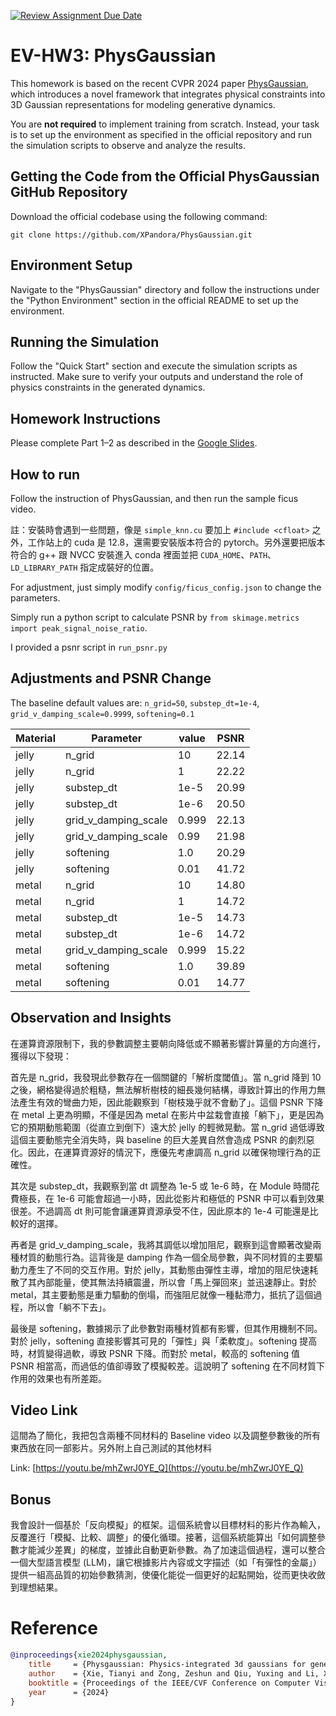 [![Review Assignment Due Date](https://classroom.github.com/assets/deadline-readme-button-22041afd0340ce965d47ae6ef1cefeee28c7c493a6346c4f15d667ab976d596c.svg)](https://classroom.github.com/a/SdXSjEmH)
# EV-HW3: PhysGaussian

This homework is based on the recent CVPR 2024 paper [PhysGaussian](https://github.com/XPandora/PhysGaussian/tree/main), which introduces a novel framework that integrates physical constraints into 3D Gaussian representations for modeling generative dynamics.

You are **not required** to implement training from scratch. Instead, your task is to set up the environment as specified in the official repository and run the simulation scripts to observe and analyze the results.


## Getting the Code from the Official PhysGaussian GitHub Repository
Download the official codebase using the following command:
```
git clone https://github.com/XPandora/PhysGaussian.git
```


## Environment Setup
Navigate to the "PhysGaussian" directory and follow the instructions under the "Python Environment" section in the official README to set up the environment.


## Running the Simulation
Follow the "Quick Start" section and execute the simulation scripts as instructed. Make sure to verify your outputs and understand the role of physics constraints in the generated dynamics.


## Homework Instructions
Please complete Part 1–2 as described in the [Google Slides](https://docs.google.com/presentation/d/13JcQC12pI8Wb9ZuaVV400HVZr9eUeZvf7gB7Le8FRV4/edit?usp=sharing).

## How to run

Follow the instruction of PhysGaussian, and then run the sample ficus video.

註：安裝時會遇到一些問題，像是 `simple_knn.cu` 要加上 `#include <cfloat>` 之外，工作站上的 cuda 是 12.8，還需要安裝版本符合的 pytorch。另外還要把版本符合的 g++ 跟 NVCC 安裝進入 conda 裡面並把 `CUDA_HOME`、`PATH`、`LD_LIBRARY_PATH` 指定成裝好的位置。

For adjustment, just simply modify `config/ficus_config.json` to change the parameters.

Simply run a python script to calculate PSNR by `from skimage.metrics import peak_signal_noise_ratio`.

I provided a psnr script in `run_psnr.py`

## Adjustments and PSNR Change

The baseline default values are: `n_grid=50`, `substep_dt=1e-4`, `grid_v_damping_scale=0.9999`, `softening=0.1`

| Material |      Parameter      | value | PSNR  |
|----------|---------------------|-------|-------|
|  jelly   |        n_grid       |   10  | 22.14 |
|  jelly   |        n_grid       |   1   | 22.22 |
|  jelly   |      substep_dt     | 1e-5  | 20.99 |
|  jelly   |      substep_dt     | 1e-6  | 20.50 |
|  jelly   |grid_v_damping_scale | 0.999 | 22.13 |
|  jelly   |grid_v_damping_scale | 0.99  | 21.98 |
|  jelly   |      softening      | 1.0   | 20.29 |
|  jelly   |      softening      | 0.01   | 41.72 |
|  metal   |        n_grid       |   10  | 14.80 |
|  metal   |        n_grid       |   1   | 14.72 |
|  metal   |      substep_dt     | 1e-5  | 14.73 |
|  metal   |      substep_dt     | 1e-6  | 14.72 |
|  metal   |grid_v_damping_scale | 0.999 | 15.22 |
|  metal   |      softening      | 1.0   | 39.89 |
|  metal   |      softening      | 0.01   | 14.77 |

## Observation and Insights

在運算資源限制下，我的參數調整主要朝向降低或不顯著影響計算量的方向進行，獲得以下發現：

首先是 n_grid，我發現此參數存在一個關鍵的「解析度閾值」。當 n_grid 降到 10 之後，網格變得過於粗糙，無法解析樹枝的細長幾何結構，導致計算出的作用力無法產生有效的彎曲力矩，因此能觀察到「樹枝幾乎就不會動了」。這個 PSNR 下降在 metal 上更為明顯，不僅是因為 metal 在影片中盆栽會直接「躺下」，更是因為它的預期動態範圍（從直立到倒下）遠大於 jelly 的輕微晃動。當 n_grid 過低導致這個主要動態完全消失時，與 baseline 的巨大差異自然會造成 PSNR 的劇烈惡化。因此，在運算資源好的情況下，應優先考慮調高 n_grid 以確保物理行為的正確性。

其次是 substep_dt，我觀察到當 dt 調整為 1e-5 或 1e-6 時，在 Module 時間花費極長，在 1e-6 可能會超過一小時，因此從影片和極低的 PSNR 中可以看到效果很差。不過調高 dt 則可能會讓運算資源承受不住，因此原本的 1e-4 可能還是比較好的選擇。

再者是 grid_v_damping_scale，我將其調低以增加阻尼，觀察到這會顯著改變兩種材質的動態行為。這背後是 damping 作為一個全局參數，與不同材質的主要驅動力產生了不同的交互作用。對於 jelly，其動態由彈性主導，增加的阻尼快速耗散了其內部能量，使其無法持續震盪，所以會「馬上彈回來」並迅速靜止。對於 metal，其主要動態是重力驅動的倒塌，而強阻尼就像一種黏滯力，抵抗了這個過程，所以會「躺不下去」。

最後是 softening，數據揭示了此參數對兩種材質都有影響，但其作用機制不同。對於 jelly，softening 直接影響其可見的「彈性」與「柔軟度」。softening 提高時，材質變得過軟，導致 PSNR 下降。而對於 metal，較高的 softening 值 PSNR 相當高，而過低的值卻導致了模擬較差。這說明了 softening 在不同材質下作用的效果也有所差距。
## Video Link

這間為了簡化，我把包含兩種不同材料的 Baseline video 以及調整參數後的所有東西放在同一部影片。另外附上自己測試的其他材料

Link: [https://youtu.be/mhZwrJ0YE_Q](https://youtu.be/mhZwrJ0YE_Q)

## Bonus

我會設計一個基於「反向模擬」的框架。這個系統會以目標材料的影片作為輸入，反覆進行「模擬、比較、調整」的優化循環。接著，這個系統能算出「如何調整參數才能減少差異」的梯度，並據此自動更新參數。為了加速這個過程，還可以整合一個大型語言模型 (LLM)，讓它根據影片內容或文字描述（如「有彈性的金屬」）提供一組高品質的初始參數猜測，使優化能從一個更好的起點開始，從而更快收斂到理想結果。

# Reference
```bibtex
@inproceedings{xie2024physgaussian,
    title     = {Physgaussian: Physics-integrated 3d gaussians for generative dynamics},
    author    = {Xie, Tianyi and Zong, Zeshun and Qiu, Yuxing and Li, Xuan and Feng, Yutao and Yang, Yin and Jiang, Chenfanfu},
    booktitle = {Proceedings of the IEEE/CVF Conference on Computer Vision and Pattern Recognition},
    year      = {2024}
}
```
